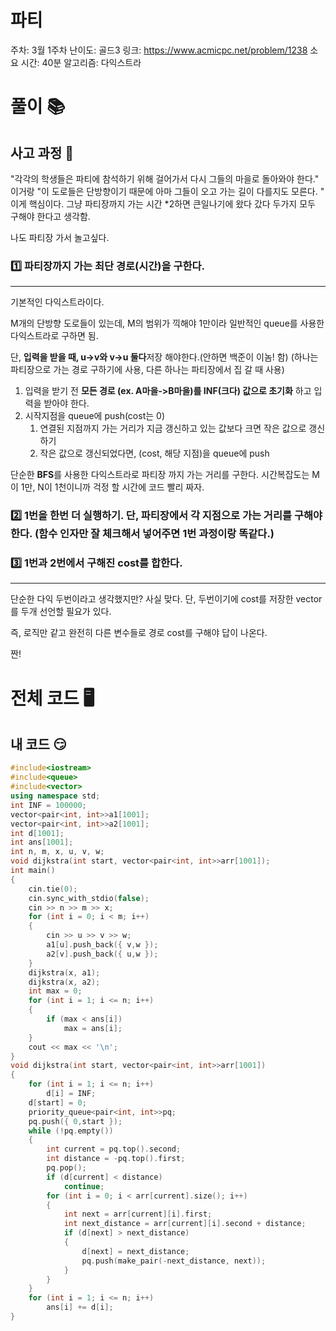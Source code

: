# 파티

주차: 3월 1주차
난이도: 골드3
링크: https://www.acmicpc.net/problem/1238
소요 시간: 40분
알고리즘: 다익스트라

# 풀이 📚

## 사고 과정 🤔

"각각의 학생들은 파티에 참석하기 위해 걸어가서 다시 그들의 마을로 돌아와야 한다." 이거랑 "이 도로들은 단방향이기 때문에 아마 그들이 오고 가는 길이 다를지도 모른다. "
이게 핵심이다. 그냥 파티장까지 가는 시간 *2하면 큰일나기에 왔다 갔다 두가지 모두 구해야 한다고 생각함.

나도 파티장 가서 놀고싶다.

### 1️⃣ 파티장까지 가는 최단 경로(시간)을 구한다.
---
기본적인 다익스트라이다.

M개의 단방향 도로들이 있는데, M의 범위가 끽해야 1만이라 일반적인 queue를 사용한 다익스트라로 구하면 됨.

단,
**입력을 받을 때, u->v와 v->u 둘다**저장 해야한다.(안하면 백준이 이놈! 함)
(하나는 파티장으로 가는 경로 구하기에 사용, 다른 하나는 파티장에서 집 갈 때 사용)

1. 입력을 받기 전 **모든 경로 (ex. A마을->B마을)를 INF(크다) 값으로 초기화** 하고 입력을 받아야 한다.
2. 시작지점을 queue에 push(cost는 0)
    1. 연결된 지점까지 가는 거리가 지금 갱신하고 있는 값보다 크면 작은 값으로 갱신하기
    2. 작은 값으로 갱신되었다면, (cost, 해당 지점)을 queue에 push

단순한 **BFS**를 사용한 다익스트라로 파티장 까지 가는 거리를 구한다.
시간복잡도는 M이 1만, N이 1천이니까 걱정 할 시간에 코드 빨리 짜자.

### 2️⃣ 1번을 한번 더 실행하기. 단, 파티장에서 각 지점으로 가는 거리를 구해야 한다. (함수 인자만 잘 체크해서 넣어주면 1번 과정이랑 똑같다.)

### 3️⃣ 1번과 2번에서 구해진 cost를 합한다.

---

단순한 다익 두번이라고 생각했지만? 사실 맞다. 단, 두번이기에 cost를 저장한 vector를 두개 선언할 필요가 있다.

즉, 로직만 같고 완전히 다른 변수들로 경로 cost를 구해야 답이 나온다.

짠!

# 전체 코드 🖥️

## 내 코드 😏

```c++
#include<iostream>
#include<queue>
#include<vector>
using namespace std;
int INF = 100000;
vector<pair<int, int>>a1[1001];
vector<pair<int, int>>a2[1001];
int d[1001];
int ans[1001];
int n, m, x, u, v, w;
void dijkstra(int start, vector<pair<int, int>>arr[1001]);
int main()
{
	cin.tie(0);
	cin.sync_with_stdio(false);
	cin >> n >> m >> x;
	for (int i = 0; i < m; i++)
	{
		cin >> u >> v >> w;
		a1[u].push_back({ v,w });
		a2[v].push_back({ u,w });
	}
	dijkstra(x, a1);
	dijkstra(x, a2);
	int max = 0;
	for (int i = 1; i <= n; i++)
	{
		if (max < ans[i])
			max = ans[i];
	}
	cout << max << '\n';
}
void dijkstra(int start, vector<pair<int, int>>arr[1001])
{
	for (int i = 1; i <= n; i++)
		d[i] = INF;
	d[start] = 0;
	priority_queue<pair<int, int>>pq;
	pq.push({ 0,start });
	while (!pq.empty())
	{
		int current = pq.top().second;
		int distance = -pq.top().first;
		pq.pop();
		if (d[current] < distance)
			continue;
		for (int i = 0; i < arr[current].size(); i++)
		{
			int next = arr[current][i].first;
			int next_distance = arr[current][i].second + distance;
			if (d[next] > next_distance)
			{
				d[next] = next_distance;
				pq.push(make_pair(-next_distance, next));
			}
		}
	}
	for (int i = 1; i <= n; i++)
		ans[i] += d[i];
}

```
